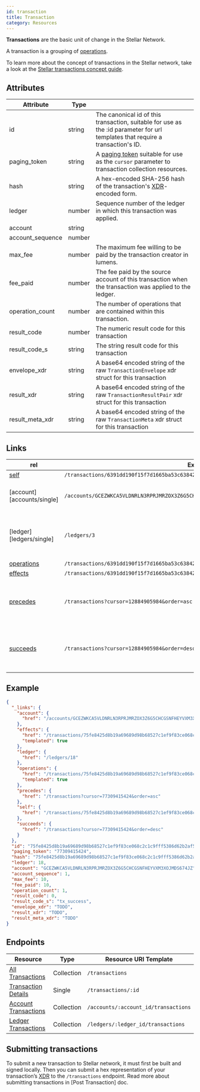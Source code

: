 ```yaml
---
id: transaction
title: Transaction
category: Resources
---
```


**Transactions** are the basic unit of change in the Stellar Network.

A transaction is a grouping of [operations][].

To learn more about the concept of transactions in the Stellar network, take a look at the [Stellar transactions concept guide][concept_transactions].

## Attributes

|    Attribute     |  Type  |                                                                                                                                |
| ---------------- | ------ | ------------------------------------------------------------------------------------------------------------------------------ |
| id               | string | The canonical id of this transaction, suitable for use as the :id parameter for url templates that require a transaction's ID. |
| paging_token     | string | A [paging token][page_token] suitable for use as the `cursor` parameter to transaction collection resources.                   |
| hash             | string | A hex-encoded SHA-256 hash of the transaction's [XDR][]-encoded form.                                                              |
| ledger           | number | Sequence number of the ledger in which this transaction was applied.       |
| account          | string |                                                                                                                                |
| account_sequence | number |                                                                                                                                |
| max_fee          | number | The maximum fee willing to be paid by the transaction creator in lumens.                          |
| fee_paid         | number | The fee paid by the source account of this transaction when the transaction was applied to the ledger.                         |
| operation_count  | number | The number of operations that are contained within this transaction.                                                           |
| result_code      | number | The numeric result code for this transaction                                                                                   |
| result_code_s    | string | The string result code for this transaction                                                                                                                              |
| envelope_xdr     | string | A base64 encoded string of the raw `TransactionEnvelope` xdr struct for this transaction                                       |
| result_xdr       | string | A base64 encoded string of the raw `TransactionResultPair` xdr struct for this transaction                                     |
| result_meta_xdr  | string | A base64 encoded string of the raw `TransactionMeta` xdr struct for this transaction                                           |

## Links

|                   rel                    |                                           Example                                           |                             Description                          |
| ---------------------------------------- | ------------------------------------------------------------------------------------------- | ---------------------------------------------------------------- |
| [self][transactions/single]              | `/transactions/6391dd190f15f7d1665ba53c63842e368f485651a53d8d852ed442a446d1c69a`            |                                                                  |
| [account][accounts/single]               | `/accounts/GCEZWKCA5VLDNRLN3RPRJMRZOX3Z6G5CHCGSNFHEYVXM3XOJMDS674JZ`                             | The source account for this transaction.                         |
| [ledger][ledgers/single]                 | `/ledgers/3`                                                                                | The ledger in which this transaction was applied.                |
| [operations][operations/for_transaction] | `/transactions/6391dd190f15f7d1665ba53c63842e368f485651a53d8d852ed442a446d1c69a/operations` |                                                                  |
| [effects][effects/for_transaction]       | `/transactions/6391dd190f15f7d1665ba53c63842e368f485651a53d8d852ed442a446d1c69a/effects`    |                                                                  |
| [precedes][transactions/all]             | `/transactions?cursor=12884905984&order=asc`                                                | A collection of transactions that occur after this transaction. |
| [succeeds][transactions/all]             | `/transactions?cursor=12884905984&order=desc`                                               | A collection of transactions that occur before this transaction. |

## Example

```json
{
  "_links": {
    "account": {
      "href": "/accounts/GCEZWKCA5VLDNRLN3RPRJMRZOX3Z6G5CHCGSNFHEYVXM3XOJMDS674JZ"
    },
    "effects": {
      "href": "/transactions/75fe8425d8b19a69689d98b68527c1ef9f83ce068c2c1c9fff5386d62b2af53f/effects/{?cursor,limit,order}",
      "templated": true
    },
    "ledger": {
      "href": "/ledgers/18"
    },
    "operations": {
      "href": "/transactions/75fe8425d8b19a69689d98b68527c1ef9f83ce068c2c1c9fff5386d62b2af53f/operations/{?cursor,limit,order}",
      "templated": true
    },
    "precedes": {
      "href": "/transactions?cursor=77309415424&order=asc"
    },
    "self": {
      "href": "/transactions/75fe8425d8b19a69689d98b68527c1ef9f83ce068c2c1c9fff5386d62b2af53f"
    },
    "succeeds": {
      "href": "/transactions?cursor=77309415424&order=desc"
    }
  },
  "id": "75fe8425d8b19a69689d98b68527c1ef9f83ce068c2c1c9fff5386d62b2af53f",
  "paging_token": "77309415424",
  "hash": "75fe8425d8b19a69689d98b68527c1ef9f83ce068c2c1c9fff5386d62b2af53f",
  "ledger": 18,
  "account": "GCEZWKCA5VLDNRLN3RPRJMRZOX3Z6G5CHCGSNFHEYVXM3XOJMDS674JZ",
  "account_sequence": 1,
  "max_fee": 10,
  "fee_paid": 10,
  "operation_count": 1,
  "result_code": 0,
  "result_code_s": "tx_success",
  "envelope_xdr": "TODO",
  "result_xdr": "TODO",
  "result_meta_xdr": "TODO"
}
```

## Endpoints

|  Resource                |    Type    |    Resource URI Template             |
| ------------------------ | ---------- | ------------------------------------ |
| [All Transactions][]     | Collection | `/transactions`                      |
| [Transaction Details][]  | Single     | `/transactions/:id`                  |
| [Account Transactions][] | Collection | `/accounts/:account_id/transactions` |
| [Ledger Transactions][]  | Collection | `/ledgers/:ledger_id/transactions`   |


## Submitting transactions
To submit a new transaction to Stellar network, it must first be built and signed locally. Then you can submit a hex representation of your transaction’s [XDR][] to the `/transactions` endpoint. Read more about submitting transactions in [Post Transaction] doc.


[All Transactions]: ../endpoint/transactions_all.md
[Transaction Details]: ../endpoint/transactions_single.md
[Account Transactions]: ../endpoint/transactions_for_account.md
[Ledger Transactions]: ../endpoint/transactions_for_ledger.md
[XDR]: ../guide/xdr.md

[page_token]: ../guide/paging.md#tokens
[transactions/all]: ../endpoint/transactions_all.md
[transactions/single]: ../endpoint/transactions_single.md
[transactions/account]: ../endpoint/transactions_for_account.md
[transactions/ledgers]: ../endpoint/transactions_for_ledger.md
[ledgers/one]: ../endpoint/ledgers_single.md
[accounts/one]: ../endpoint/accounts_single.md
[operations/for_transaction]: ../endpoint/operations_for_transaction.md
[effects/for_transaction]: ../endpoint/effects_for_transaction.md
[operations]: ./operation.md
[concept_transactions]: https://github.com/stellar/docs/tree/master/docs/transaction.md
